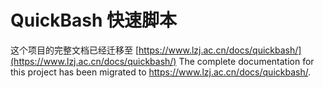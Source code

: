 # QuickBash 快速脚本

这个项目的完整文档已经迁移至 [https://www.lzj.ac.cn/docs/quickbash/](https://www.lzj.ac.cn/docs/quickbash/)
The complete documentation for this project has been migrated to https://www.lzj.ac.cn/docs/quickbash/.
